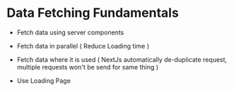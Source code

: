 # Data Fetching Fundamentals

- Fetch data using server components

* Fetch data in parallel ( Reduce Loading time )

* Fetch data where it is used ( NextJs automatically de-duplicate request, multiple requests won't be send for same thing )

* Use Loading Page
